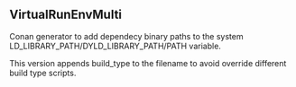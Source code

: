 ## VirtualRunEnvMulti

Conan generator to add dependecy binary paths to the system LD_LIBRARY_PATH/DYLD_LIBRARY_PATH/PATH variable.

This version appends build_type to the filename to avoid override different build type scripts. 
